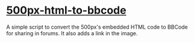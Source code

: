 # [500px-html-to-bbcode](https://nietoo.github.io/500px-html-to-bbcode/)

A simple script to convert the 500px's embedded HTML code to BBCode for sharing in forums. It also adds a link in the image.
